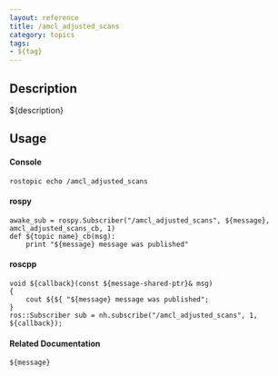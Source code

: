 ```yaml
---
layout: reference
title: /amcl_adjusted_scans
category: topics
tags: 
- ${tag}
---
```


## Description
${description}

## Usage
#### Console
```
rostopic echo /amcl_adjusted_scans
```

#### rospy
```
awake_sub = rospy.Subscriber("/amcl_adjusted_scans", ${message}, amcl_adjusted_scans_cb, 1)
def ${topic name}_cb(msg):
    print "${message} message was published"
```

#### roscpp
```
void ${callback}(const ${message-shared-ptr}& msg)
{
    cout ${${ "${message} message was published";
}
ros::Subscriber sub = nh.subscribe("/amcl_adjusted_scans", 1, ${callback});
```

#### Related Documentation
``${message}``  